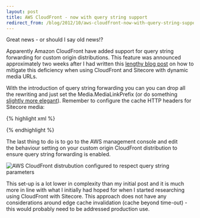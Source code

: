 ```yaml
---
layout: post
title: AWS CloudFront - now with query string support
redirect_from: /blog/2012/10/aws-cloudfront-now-with-query-string-support/
---
```


Great news - or should I say old news!?

Apparently Amazon CloudFront have added support for query string forwarding for custom origin distributions. This feature was announced approximately two weeks after I had written this [lengthy blog post](/blog/2012/04/using-cloudfront-for-sitecore-media-content) on how to mitigate this deficiency&nbsp;when using CloudFront and Sitecore with dynamic media URLs.

With the introduction of query string forwarding you can you can drop all the rewriting and just set the Media.MediaLinkPrefix (or do something [slightly more elegant](http://www.cognifide.com/blogs/sitecore/the-ultimate-approach-to-storing-sitecore-media-items-in-cdn/)). Remember to configure the cache HTTP headers for Sitecore media:

{% highlight xml %}
<!-- allow proxies to cache -->
<setting name="MediaResponse.Cacheability" value="public" />
<!-- lifetime 12 hours -->
<setting name="MediaResponse.MaxAge" value="0.12:00:00:00" />
{% endhighlight %}

The last thing to do is to go to the AWS management console and edit the&nbsp;behaviour&nbsp;setting on your custom origin CloudFront distribution to ensure query string forwarding is enabled.

![AWS CloudFront distrubution configured to respect query string parameters](http://static1.herskind.co.uk/%5Epub=NjM0NzAyMTEzNjYwMDAwMDAw%5Eh=546%5Ew=725/~/media/Images/Projects/aws-edit-behaviour.ashx)

This&nbsp;set-up&nbsp;is a lot lower in complexity than my initial post and it is much more in line with what I initially had hoped for when I started researching using CloudFront with Sitecore. This approach does not have any considerations around edge cache invalidation (cache beyond&nbsp;time-out) - this would probably need to be addressed production use.